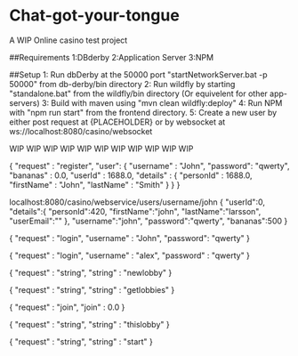 # Chat-got-your-tongue
A WIP Online casino test project

##Requirements
1:DBderby
2:Application Server
3:NPM

##Setup
1: Run dbDerby at the 50000 port "startNetworkServer.bat -p 50000" from db-derby/bin directory
2: Run wildfly by starting "standalone.bat" from the wildfly/bin directory (Or equivelent for other app-servers)
3: Build with maven using "mvn clean wildfly:deploy"
4: Run NPM with "npm run start" from the frontend directory.
5: Create a new user by either post request at {PLACEHOLDER} or by websocket at ws://localhost:8080/casino/websocket


WIP
WIP
WIP
WIP
WIP
WIP
WIP
WIP
WIP
WIP
WIP


{
"request" : "register",
"user": {
"username" : "John",
"password": "qwerty",
"bananas" : 0.0,
"userId" : 1688.0,
"details" :   {
"personId" : 1688.0,
"firstName" : "John",
"lastName" : "Smith"
}
} 
}

localhost:8080/casino/webservice/users/username/john
{
"userId":0,
"details":{
"personId":420,
"firstName":"john",
"lastName":"larsson",
"userEmail":""
},
"username":"john",
"password":"qwerty",
"bananas":500
}




{
"request" : "login",
"username" : "John",
"password": "qwerty" 
}

{
"request" : "login",
"username" : "alex",
"password" : "qwerty"
}


{
"request" : "string",
"string" : "newlobby"
}

{
"request" : "string",
"string" : "getlobbies"
}

{
"request" : "join",
"join" : 0.0
}

{
"request" : "string",
"string" : "thislobby"
}

{
"request" : "string",
"string" : "start"
}
